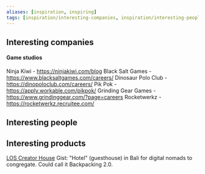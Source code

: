 ```yaml
---
aliases: [inspiration, inspiring]
tags: [inspiration/interesting-companies, inspiration/interesting-people, inspiration/interesting-products]
---
```


## Interesting companies


#### Game studios

Ninja Kiwi - https://ninjakiwi.com/blog
Black Salt Games - https://www.blacksaltgames.com/careers/
Dinosaur Polo Club - https://dinopoloclub.com/careers/
Pik Pok - https://apply.workable.com/pikpok/
Grinding Gear Games - https://www.grindinggear.com/?page=careers
Rocketwerkz - https://rocketwerkz.recruitee.com/






## Interesting people



## Interesting products

[LOS Creator House](https://lostcreatorhouse.com)
Gist: "Hotel" (guesthouse) in Bali for digital nomads to congregate.  Could call it Backpacking 2.0.






